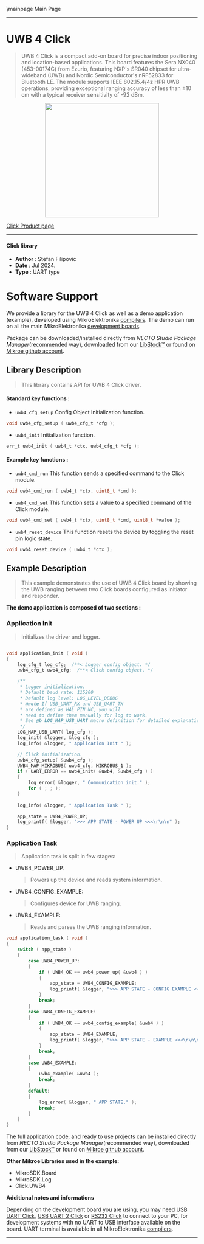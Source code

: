 \mainpage Main Page

---
# UWB 4 Click

> UWB 4 Click is a compact add-on board for precise indoor positioning and location-based applications. This board features the Sera NX040 (453-00174C) from Ezurio, featuring NXP's SR040 chipset for ultra-wideband (UWB) and Nordic Semiconductor's nRF52833 for Bluetooth LE. The module supports IEEE 802.15.4/4z HPR UWB operations, providing exceptional ranging accuracy of less than ±10 cm with a typical receiver sensitivity of -92 dBm.

<p align="center">
  <img src="https://download.mikroe.com/images/click_for_ide/uwb4_click.png" height=300px>
</p>

[Click Product page](https://www.mikroe.com/uwb-4-click)

---


#### Click library

- **Author**        : Stefan Filipovic
- **Date**          : Jul 2024.
- **Type**          : UART type


# Software Support

We provide a library for the UWB 4 Click
as well as a demo application (example), developed using MikroElektronika
[compilers](https://www.mikroe.com/necto-studio).
The demo can run on all the main MikroElektronika [development boards](https://www.mikroe.com/development-boards).

Package can be downloaded/installed directly from *NECTO Studio Package Manager*(recommended way), downloaded from our [LibStock&trade;](https://libstock.mikroe.com) or found on [Mikroe github account](https://github.com/MikroElektronika/mikrosdk_click_v2/tree/master/clicks).

## Library Description

> This library contains API for UWB 4 Click driver.

#### Standard key functions :

- `uwb4_cfg_setup` Config Object Initialization function.
```c
void uwb4_cfg_setup ( uwb4_cfg_t *cfg );
```

- `uwb4_init` Initialization function.
```c
err_t uwb4_init ( uwb4_t *ctx, uwb4_cfg_t *cfg );
```

#### Example key functions :

- `uwb4_cmd_run` This function sends a specified command to the Click module.
```c
void uwb4_cmd_run ( uwb4_t *ctx, uint8_t *cmd );
```

- `uwb4_cmd_set` This function sets a value to a specified command of the Click module.
```c
void uwb4_cmd_set ( uwb4_t *ctx, uint8_t *cmd, uint8_t *value );
```

- `uwb4_reset_device` This function resets the device by toggling the reset pin logic state.
```c
void uwb4_reset_device ( uwb4_t *ctx );
```

## Example Description

> This example demonstrates the use of UWB 4 Click board by showing the UWB ranging between two Click boards configured as initiator and responder.

**The demo application is composed of two sections :**

### Application Init

> Initializes the driver and logger.

```c

void application_init ( void )
{
    log_cfg_t log_cfg;  /**< Logger config object. */
    uwb4_cfg_t uwb4_cfg;  /**< Click config object. */

    /** 
     * Logger initialization.
     * Default baud rate: 115200
     * Default log level: LOG_LEVEL_DEBUG
     * @note If USB_UART_RX and USB_UART_TX 
     * are defined as HAL_PIN_NC, you will 
     * need to define them manually for log to work. 
     * See @b LOG_MAP_USB_UART macro definition for detailed explanation.
     */
    LOG_MAP_USB_UART( log_cfg );
    log_init( &logger, &log_cfg );
    log_info( &logger, " Application Init " );

    // Click initialization.
    uwb4_cfg_setup( &uwb4_cfg );
    UWB4_MAP_MIKROBUS( uwb4_cfg, MIKROBUS_1 );
    if ( UART_ERROR == uwb4_init( &uwb4, &uwb4_cfg ) ) 
    {
        log_error( &logger, " Communication init." );
        for ( ; ; );
    }
    
    log_info( &logger, " Application Task " );

    app_state = UWB4_POWER_UP;
    log_printf( &logger, ">>> APP STATE - POWER UP <<<\r\n\n" );
}

```

### Application Task

> Application task is split in few stages:
 - UWB4_POWER_UP: 
   > Powers up the device and reads system information.
 - UWB4_CONFIG_EXAMPLE: 
   > Configures device for UWB ranging.
 - UWB4_EXAMPLE:
   > Reads and parses the UWB ranging information.

```c
void application_task ( void )
{
    switch ( app_state )
    {
        case UWB4_POWER_UP:
        {
            if ( UWB4_OK == uwb4_power_up( &uwb4 ) )
            {
                app_state = UWB4_CONFIG_EXAMPLE;
                log_printf( &logger, ">>> APP STATE - CONFIG EXAMPLE <<<\r\n\n" );
            }
            break;
        }
        case UWB4_CONFIG_EXAMPLE:
        {
            if ( UWB4_OK == uwb4_config_example( &uwb4 ) )
            {
                app_state = UWB4_EXAMPLE;
                log_printf( &logger, ">>> APP STATE - EXAMPLE <<<\r\n\n" );
            }
            break;
        }
        case UWB4_EXAMPLE:
        {
            uwb4_example( &uwb4 );
            break;
        }
        default:
        {
            log_error( &logger, " APP STATE." );
            break;
        }
    }
}
```

The full application code, and ready to use projects can be installed directly from *NECTO Studio Package Manager*(recommended way), downloaded from our [LibStock&trade;](https://libstock.mikroe.com) or found on [Mikroe github account](https://github.com/MikroElektronika/mikrosdk_click_v2/tree/master/clicks).

**Other Mikroe Libraries used in the example:**

- MikroSDK.Board
- MikroSDK.Log
- Click.UWB4

**Additional notes and informations**

Depending on the development board you are using, you may need
[USB UART Click](https://www.mikroe.com/usb-uart-click),
[USB UART 2 Click](https://www.mikroe.com/usb-uart-2-click) or
[RS232 Click](https://www.mikroe.com/rs232-click) to connect to your PC, for
development systems with no UART to USB interface available on the board. UART
terminal is available in all MikroElektronika
[compilers](https://shop.mikroe.com/compilers).

---
